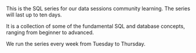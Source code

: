 <p>This is the SQL series for our data sessions community learning. The series will last up to ten days. </p>
<p>It is a collection of some of the fundamental SQL and database concepts, ranging from beginner to advanced.</p>
<p>We run the series every week from Tuesday to Thursday.</p>
